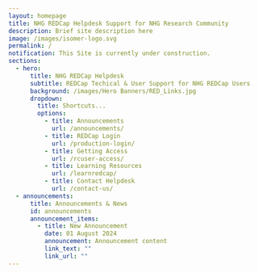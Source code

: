 ```yaml
---
layout: homepage
title: NHG REDCap Helpdesk Support for NHG Research Community
description: Brief site description here
image: /images/isomer-logo.svg
permalink: /
notification: This Site is currently under construction.
sections:
  - hero:
      title: NHG REDCap Helpdesk
      subtitle: REDCap Techical & User Support for NHG REDCap Users
      background: /images/Hero Banners/RED_Links.jpg
      dropdown:
        title: Shortcuts...
        options:
          - title: Announcements
            url: /announcements/
          - title: REDCap Login
            url: /production-login/
          - title: Getting Access
            url: /rcuser-access/
          - title: Learning Resources
            url: /learnredcap/
          - title: Contact Helpdesk
            url: /contact-us/
  - announcements:
      title: Announcements & News
      id: announcements
      announcement_items:
        - title: New Announcement
          date: 01 August 2024
          announcement: Announcement content
          link_text: ""
          link_url: ""
---
```

